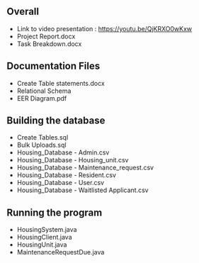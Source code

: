 ## Overall
- Link to video presentation : https://youtu.be/QjKRXO0wKxw
- Project Report.docx
- Task Breakdown.docx

## Documentation Files
- Create Table statements.docx
- Relational Schema
- EER Diagram.pdf

## Building the database
- Create Tables.sql
- Bulk Uploads.sql
- Housing_Database - Admin.csv
- Housing_Database - Housing_unit.csv
- Housing_Database - Maintenance_request.csv
- Housing_Database - Resident.csv
- Housing_Database - User.csv
- Housing_Database - Waitlisted Applicant.csv

## Running the program
- HousingSystem.java
- HousingClient.java
- HousingUnit.java
- MaintenanceRequestDue.java
